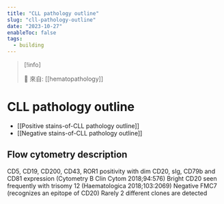 ```yaml
---
title: "CLL pathology outline"
slug: "cll-pathology-outline"
date: "2023-10-27"
enableToc: false
tags:
  - building
---
```


> [!info]
>
> 🌱 來自: [[hematopathology]]

# CLL pathology outline

- [[Positive stains-of-CLL pathology outline]]
- [[Negative stains-of-CLL pathology outline]]

## Flow cytometry description

CD5, CD19, CD200, CD43, ROR1 positivity with dim CD20, sIg, CD79b and CD81 expression (Cytometry B Clin Cytom 2018;94:576)
Bright CD20 seen frequently with trisomy 12 (Haematologica 2018;103:2069)
Negative FMC7 (recognizes an epitope of CD20)
Rarely 2 different clones are detected

